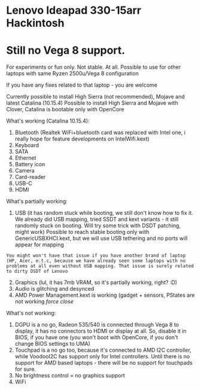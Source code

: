 # Lenovo Ideapad 330-15arr Hackintosh

# Still no Vega 8 support. 

For experiments or fun only. Not stable. At all. Possible to use for other laptops with same Ryzen 2500u/Vega 8  configuration

If you have any fixes related to that laptop - you are welcome

Currently possible to install High Sierra (not recommended), Mojave and latest Catalina (10.15.4)
Possible to install High Sierra and Mojave with Clover, Catalina is bootable only with OpenCore

What's working (Catalina 10.15.4):

1) Bluetooth (Realtek WiFi+bluetooth card was replaced with Intel one, i really hope for feature developments on IntelWifi.kext)
2) Keyboard
3) SATA
4) Ethernet 
5) Battery icon
6) Camera 
7) Card-reader
8) USB-C
9) HDMI

What's partially working:

1) USB (it has random stuck while booting, we still don't know how to fix it. We already did USB mapping, tried SSDT and kext variants - it still randomly stuck on booting. Will try some trick with DSDT patching, might work)
Possible to reach stable booting only with GenericUSBXHCI.kext, but we will use USB tethering and no ports will appear for mapping

`You might won't have that issue if you have another brand of laptop (HP, Acer, e.t.c, because we have already seen some laptops with no problems at all even without USB mapping. That issue is surely related to dirty DSDT of Lenovo`

2) Graphics (lul, it has 7mb VRAM, so it's partially working, right? :D)
3) Audio is glitching and desynced
4) AMD Power Management.kext is working (gadget + sensors, PStates are not working *force close*

What's not working:

1) DGPU is a no go, Radeon 535/540 is connected through Vega 8 to display, it has no connectors to HDMI or display at all. So, disable it in BIOS, if you have one (you won't boot with OpenCore, if you don't change BIOS settings to UMA)
2) Touchpad is a no go too, because it's connected to AMD I2C controller, while VoodooI2C has support only for Intel controllers. Until there is no support for AMD based laptops - there will be no support for touchpads for sure. 
3) No brightness control = no graphics support
4) WiFi

